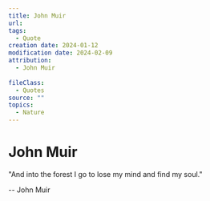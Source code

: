 ```yaml
---
title: John Muir
url: 
tags:
  - Quote
creation date: 2024-01-12
modification date: 2024-02-09
attribution:
  - John Muir
 
fileClass:
  - Quotes
source: ""
topics:
  - Nature
---
```


# John Muir

 "And into the forest I go to lose my mind and find my soul."

-- John Muir
